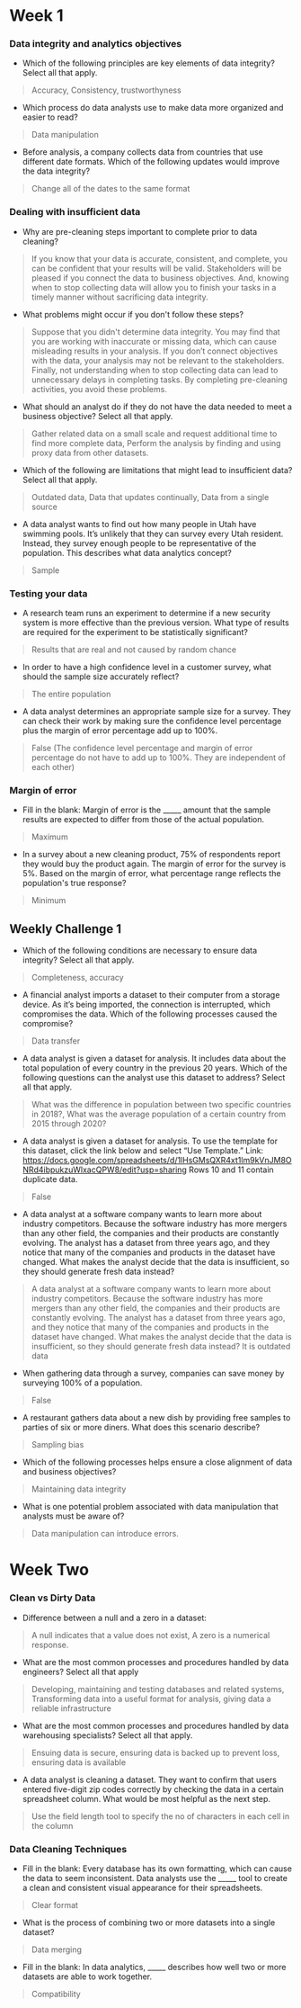 # Week 1
### Data integrity and analytics objectives
- Which of the following principles are key elements of data integrity? Select all that apply.
> Accuracy, Consistency, trustworthyness
- Which process do data analysts use to make data more organized and easier to read?
> Data manipulation
- Before analysis, a company collects data from countries that use different date formats. Which of the following updates would improve the data integrity?
> Change all of the dates to the same format
### Dealing with insufficient data
- Why are pre-cleaning steps important to complete prior to data cleaning?
> If you know that your data is accurate, consistent, and complete, you can be confident that your results will be valid. Stakeholders will be pleased if you connect the data to business objectives. And, knowing when to stop collecting data will allow you to finish your tasks in a timely manner without sacrificing data integrity.
- What problems might occur if you don't follow these steps? 
> Suppose that you didn't determine data integrity. You may find that you are working with inaccurate or missing data, which can cause misleading results in your analysis. If you don’t connect objectives with the data, your analysis may not be relevant to the stakeholders. Finally, not understanding when to stop collecting data can lead to unnecessary delays in completing tasks. By completing pre-cleaning activities, you avoid these problems.
- What should an analyst do if they do not have the data needed to meet a business objective? Select all that apply.
> Gather related data on a small scale and request additional time to find more complete data, Perform the analysis by finding and using proxy data from other datasets. 
- Which of the following are limitations that might lead to insufficient data? Select all that apply.
> Outdated data, Data that updates continually, Data from a single source 
- A data analyst wants to find out how many people in Utah have swimming pools. It’s unlikely that they can survey every Utah resident. Instead, they survey enough people to be representative of the population. This describes what data analytics concept?
> Sample
### Testing your data
- A research team runs an experiment to determine if a new security system is more effective than the previous version. What type of results are required for the experiment to be statistically significant?
> Results that are real and not caused by random chance 
- In order to have a high confidence level in a customer survey, what should the sample size accurately reflect?
> The entire population
- A data analyst determines an appropriate sample size for a survey. They can check their work by making sure the confidence level percentage plus the margin of error percentage add up to 100%.
> False (The confidence level percentage and margin of error percentage do not have to add up to 100%. They are independent of each other)
### Margin of error
- Fill in the blank: Margin of error is the _____ amount that the sample results are expected to differ from those of the actual population. 
> Maximum
- In a survey about a new cleaning product, 75% of respondents report they would buy the product again. The margin of error for the survey is 5%. Based on the margin of error, what percentage range reflects the population's true response? 
> Minimum

## Weekly Challenge 1
- Which of the following conditions are necessary to ensure data integrity? Select all that apply.
> Completeness, accuracy
- A financial analyst imports a dataset to their computer from a storage device. As it’s being imported, the connection is interrupted, which compromises the data. Which of the following processes caused the compromise?
> Data transfer
- A data analyst is given a dataset for analysis. It includes data about the total population of every country in the previous 20 years. Which of the following questions can the analyst use this dataset to address? Select all that apply.
> What was the difference in population between two specific countries in 2018?, What was the average population of a certain country from 2015 through 2020?
- A data analyst is given a dataset for analysis. To use the template for this dataset, click the link below and select “Use Template.” 
Link: https://docs.google.com/spreadsheets/d/1lHsGMsQXR4xt1lm9kVnJM8ONRd4ibpukzuWlxacQPW8/edit?usp=sharing
Rows 10 and 11 contain duplicate data.
> False
- A data analyst at a software company wants to learn more about industry competitors. Because the software industry has more mergers than any other field, the companies and their products are constantly evolving. The analyst has a dataset from three years ago, and they notice that many of the companies and products in the dataset have changed. What makes the analyst decide that the data is insufficient, so they should generate fresh data instead?
> A data analyst at a software company wants to learn more about industry competitors. Because the software industry has more mergers than any other field, the companies and their products are constantly evolving. The analyst has a dataset from three years ago, and they notice that many of the companies and products in the dataset have changed. What makes the analyst decide that the data is insufficient, so they should generate fresh data instead?
> It is outdated data
- When gathering data through a survey, companies can save money by surveying 100% of a population.
> False
- A restaurant gathers data about a new dish by providing free samples to parties of six or more diners. What does this scenario describe?
> Sampling bias
- Which of the following processes helps ensure a close alignment of data and business objectives?
> Maintaining data integrity
- What is one potential problem associated with data manipulation that analysts must be aware of?
> Data manipulation can introduce errors.

# Week Two
### Clean vs Dirty Data
- Difference between a null and a zero in a dataset: 
> A null indicates that a value does not exist, A zero is a numerical response.
- What are the most common processes and procedures handled by data engineers? Select all that apply
> Developing, maintaining and testing databases and related systems, Transforming data into a useful format for analysis, giving data a reliable infrastructure
- What are the most common processes and procedures handled by data warehousing specialists? Select all that apply.
> Ensuing data is secure, ensuring data is backed up to prevent loss, ensuring data is available
- A data analyst is cleaning a dataset. They want to confirm that users entered five-digit zip codes correctly by checking the data in a certain spreadsheet column. What would be most helpful as the next step.
> Use the field length tool to specify the no of characters in each cell in the column

### Data Cleaning Techniques
- Fill in the blank: Every database has its own formatting, which can cause the data to seem inconsistent. Data analysts use the _____ tool to create a clean and consistent visual appearance for their spreadsheets.
> Clear format
- What is the process of combining two or more datasets into a single dataset?
> Data merging 
- Fill in the blank: In data analytics, _____ describes how well two or more datasets are able to work together.
> Compatibility


